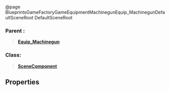 @page BlueprintsGameFactoryGameEquipmentMachinegunEquip_MachinegunDefaultSceneRoot DefaultSceneRoot
### Parent :
<b><a href="_blueprints_game_factory_game_equipment_machinegun_equip__machinegun.html"><blockquote>Equip_Machinegun</blockquote></a></b>
### Class:
<b><a href="_class_script_scene_component.html"><blockquote>SceneComponent</blockquote></a></b>
## Properties
